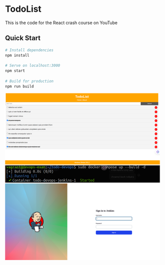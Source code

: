 # TodoList

This is the code for the React crash course on YouTube

## Quick Start

```bash
# Install dependencies
npm install

# Serve on localhost:3000
npm start

# Build for production
npm run build
```
![Interface](src/image.png)
![Docker](src/dockerimage.png)
![Interface](src/jenkinsimage.png)